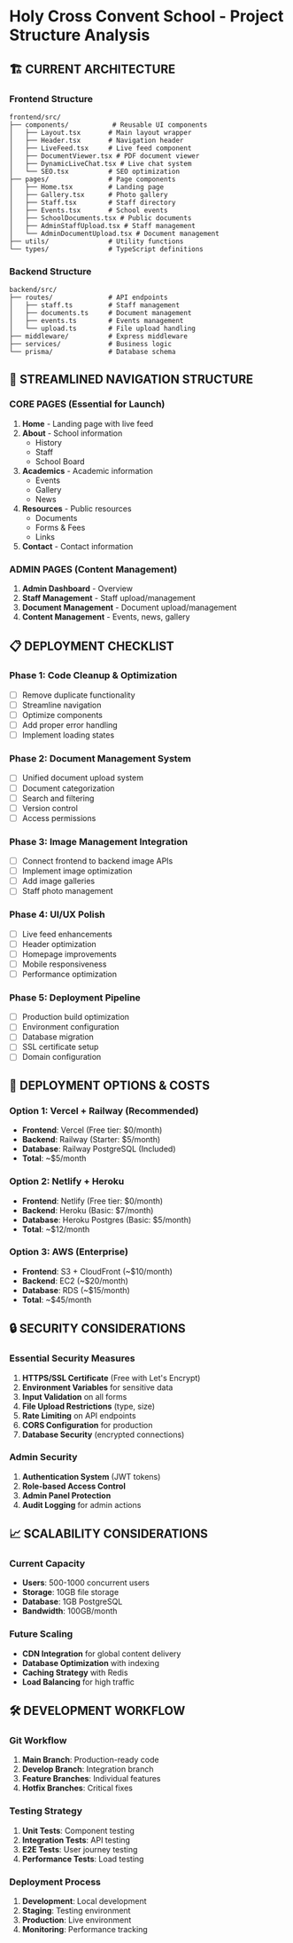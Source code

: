 # Holy Cross Convent School - Project Structure Analysis

## 🏗️ **CURRENT ARCHITECTURE**

### **Frontend Structure**
```
frontend/src/
├── components/           # Reusable UI components
│   ├── Layout.tsx       # Main layout wrapper
│   ├── Header.tsx       # Navigation header
│   ├── LiveFeed.tsx     # Live feed component
│   ├── DocumentViewer.tsx # PDF document viewer
│   ├── DynamicLiveChat.tsx # Live chat system
│   └── SEO.tsx          # SEO optimization
├── pages/               # Page components
│   ├── Home.tsx         # Landing page
│   ├── Gallery.tsx      # Photo gallery
│   ├── Staff.tsx        # Staff directory
│   ├── Events.tsx       # School events
│   ├── SchoolDocuments.tsx # Public documents
│   ├── AdminStaffUpload.tsx # Staff management
│   └── AdminDocumentUpload.tsx # Document management
├── utils/               # Utility functions
└── types/               # TypeScript definitions
```

### **Backend Structure**
```
backend/src/
├── routes/              # API endpoints
│   ├── staff.ts         # Staff management
│   ├── documents.ts     # Document management
│   ├── events.ts        # Events management
│   └── upload.ts        # File upload handling
├── middleware/          # Express middleware
├── services/            # Business logic
└── prisma/              # Database schema
```

## 🎯 **STREAMLINED NAVIGATION STRUCTURE**

### **CORE PAGES (Essential for Launch)**
1. **Home** - Landing page with live feed
2. **About** - School information
   - History
   - Staff
   - School Board
3. **Academics** - Academic information
   - Events
   - Gallery
   - News
4. **Resources** - Public resources
   - Documents
   - Forms & Fees
   - Links
5. **Contact** - Contact information

### **ADMIN PAGES (Content Management)**
1. **Admin Dashboard** - Overview
2. **Staff Management** - Staff upload/management
3. **Document Management** - Document upload/management
4. **Content Management** - Events, news, gallery

## 📋 **DEPLOYMENT CHECKLIST**

### **Phase 1: Code Cleanup & Optimization**
- [ ] Remove duplicate functionality
- [ ] Streamline navigation
- [ ] Optimize components
- [ ] Add proper error handling
- [ ] Implement loading states

### **Phase 2: Document Management System**
- [ ] Unified document upload system
- [ ] Document categorization
- [ ] Search and filtering
- [ ] Version control
- [ ] Access permissions

### **Phase 3: Image Management Integration**
- [ ] Connect frontend to backend image APIs
- [ ] Implement image optimization
- [ ] Add image galleries
- [ ] Staff photo management

### **Phase 4: UI/UX Polish**
- [ ] Live feed enhancements
- [ ] Header optimization
- [ ] Homepage improvements
- [ ] Mobile responsiveness
- [ ] Performance optimization

### **Phase 5: Deployment Pipeline**
- [ ] Production build optimization
- [ ] Environment configuration
- [ ] Database migration
- [ ] SSL certificate setup
- [ ] Domain configuration

## 🚀 **DEPLOYMENT OPTIONS & COSTS**

### **Option 1: Vercel + Railway (Recommended)**
- **Frontend**: Vercel (Free tier: $0/month)
- **Backend**: Railway (Starter: $5/month)
- **Database**: Railway PostgreSQL (Included)
- **Total**: ~$5/month

### **Option 2: Netlify + Heroku**
- **Frontend**: Netlify (Free tier: $0/month)
- **Backend**: Heroku (Basic: $7/month)
- **Database**: Heroku Postgres (Basic: $5/month)
- **Total**: ~$12/month

### **Option 3: AWS (Enterprise)**
- **Frontend**: S3 + CloudFront (~$10/month)
- **Backend**: EC2 (~$20/month)
- **Database**: RDS (~$15/month)
- **Total**: ~$45/month

## 🔒 **SECURITY CONSIDERATIONS**

### **Essential Security Measures**
1. **HTTPS/SSL Certificate** (Free with Let's Encrypt)
2. **Environment Variables** for sensitive data
3. **Input Validation** on all forms
4. **File Upload Restrictions** (type, size)
5. **Rate Limiting** on API endpoints
6. **CORS Configuration** for production
7. **Database Security** (encrypted connections)

### **Admin Security**
1. **Authentication System** (JWT tokens)
2. **Role-based Access Control**
3. **Admin Panel Protection**
4. **Audit Logging** for admin actions

## 📈 **SCALABILITY CONSIDERATIONS**

### **Current Capacity**
- **Users**: 500-1000 concurrent users
- **Storage**: 10GB file storage
- **Database**: 1GB PostgreSQL
- **Bandwidth**: 100GB/month

### **Future Scaling**
- **CDN Integration** for global content delivery
- **Database Optimization** with indexing
- **Caching Strategy** with Redis
- **Load Balancing** for high traffic

## 🛠️ **DEVELOPMENT WORKFLOW**

### **Git Workflow**
1. **Main Branch**: Production-ready code
2. **Develop Branch**: Integration branch
3. **Feature Branches**: Individual features
4. **Hotfix Branches**: Critical fixes

### **Testing Strategy**
1. **Unit Tests**: Component testing
2. **Integration Tests**: API testing
3. **E2E Tests**: User journey testing
4. **Performance Tests**: Load testing

### **Deployment Process**
1. **Development**: Local development
2. **Staging**: Testing environment
3. **Production**: Live environment
4. **Monitoring**: Performance tracking
